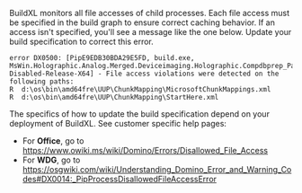 BuildXL monitors all file accesses of child processes. Each file access must be specified in the build graph to ensure correct caching behavior. If an access isn't specified, you'll see a message like the one below. Update your build specification to correct this error.

```
error DX0500: [PipE9EDB30BDA29E5FD, build.exe, MsWin.Holographic.Analog.Merged.Deviceimaging.Holographic.Compdbprep_Pass3, Disabled-Release-X64] - File access violations were detected on the following paths:
R  d:\os\bin\amd64fre\UUP\ChunkMapping\MicrosoftChunkMappings.xml
R  d:\os\bin\amd64fre\UUP\ChunkMapping\StartHere.xml
```

The specifics of how to update the build specification depend on your deployment of BuildXL. See customer specific help pages:
- For **Office**, go to https://www.owiki.ms/wiki/Domino/Errors/Disallowed_File_Access
- For **WDG**, go to https://osgwiki.com/wiki/Understanding_Domino_Error_and_Warning_Codes#DX0014:_PipProcessDisallowedFileAccessError